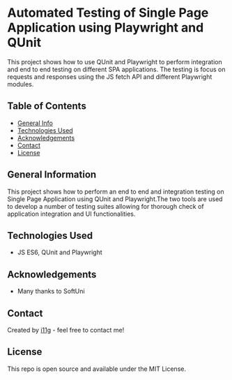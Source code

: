 # Automated Testing of Single Page Application using Playwright and QUnit
This project shows how to use QUnit and Playwright to perform integration and end to end testing on different SPA applications. 
The testing is focus on requests and responses using the JS fetch API and different Playwright modules.  

## Table of Contents
* [General Info](#general-information)
* [Technologies Used](#technologies-used)
* [Acknowledgements](#acknowledgements)
* [Contact](#contact)
* [License](#license) 

## General Information
This project shows how to perform an end to end and integration testing on Single Page Application using QUnit and Playwright.The two tools are used to develop a 
number of testing suites allowing for thorough check of application integration and UI functionalities.    

## Technologies Used
- JS ES6, QUnit and Playwright

## Acknowledgements

- Many thanks to SoftUni

## Contact
Created by [i11g](https://i11g.githug.io) - feel free to contact me!

## License 
This repo is open source and available under the MIT License. 
